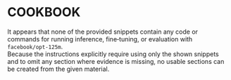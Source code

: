 # COOKBOOK

It appears that none of the provided snippets contain any code or commands for running inference, fine‑tuning, or evaluation with `facebook/opt-125m`.  
Because the instructions explicitly require using only the shown snippets and to omit any section where evidence is missing, no usable sections can be created from the given material.